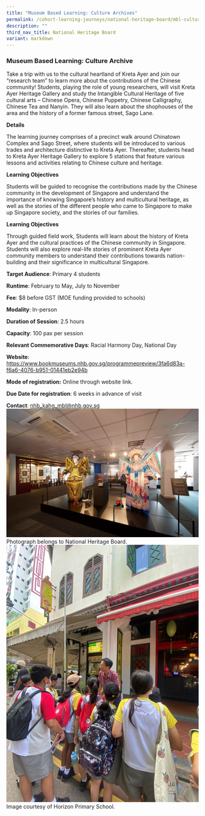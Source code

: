 ```yaml
---
title: "Museum Based Learning: Culture Archives"
permalink: /cohort-learning-journeys/national-heritage-board/mbl-culture-archives/
description: ""
third_nav_title: National Heritage Board
variant: markdown
---
```

### Museum Based Learning: Culture Archive

Take a trip with us to the cultural heartland of Kreta Ayer and join our “research team” to learn more about the contributions of the Chinese community! Students, playing the role of young researchers, will visit Kreta Ayer Heritage Gallery and study the Intangible Cultural Heritage of five cultural arts – Chinese Opera, Chinese Puppetry, Chinese Calligraphy, Chinese Tea and Nanyin. They will also learn about the shophouses of the area and the history of a former famous street, Sago Lane.

**Details**

The learning journey comprises of a precinct walk  around Chinatown Complex and Sago Street, where students will be introduced to various trades and architecture distinctive to Kreta Ayer. Thereafter, students head to Kreta Ayer Heritage Gallery to explore 5 stations that feature various lessons and activities relating to Chinese culture and heritage. 

**Learning Objectives**

Students will be guided to recognise the contributions made by the Chinese community in the development of Singapore and understand the importance of knowing Singapore’s history and multicultural heritage, as well as the stories of the different people who came to Singapore to make up Singapore society,
and the stories of our families.

**Learning Objectives**

Through guided field work, Students will learn about the history of Kreta Ayer and the cultural practices of the Chinese community in Singapore. Students will  also explore real-life stories of prominent Kreta Ayer community members to understand their contributions towards nation-building and their significance in multicultural Singapore.
		
**Target Audience**: Primary 4 students

**Runtime**: February to May, July to November		

**Fee**: $8 before GST (MOE funding provided to schools)

**Modality**: In-person	
		
**Duration of Session**: 2.5 hours		

**Capacity**: 100 pax per session		
		
**Relevant Commemorative Days**: Racial Harmony Day, National Day		

**Website**: https://www.bookmuseums.nhb.gov.sg/programmepreview/3fa6d83a-f6a6-4076-b951-01441eb2e94b		

**Mode of registration:** Online through website link.	

**Due Date for registration**: 6 weeks in advance of visit 		
		


**Contact**: nhb_kahg_mbl@nhb.gov.sg
![](/images/mbl%20culture%20archives%201.jpg)
Photograph belongs to National Heritage Board.
![](/images/museum-based%20learning%20culture%20archives%202.jpg)
Image courtesy of Horizon Primary School.